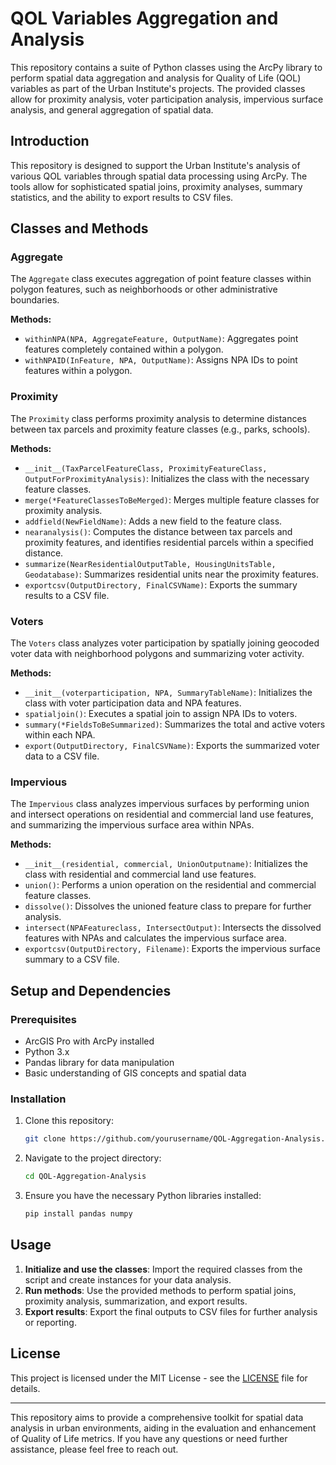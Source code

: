 # QOL Variables Aggregation and Analysis

This repository contains a suite of Python classes using the ArcPy library to perform spatial data aggregation and analysis for Quality of Life (QOL) variables as part of the Urban Institute's projects. The provided classes allow for proximity analysis, voter participation analysis, impervious surface analysis, and general aggregation of spatial data.


## Introduction

This repository is designed to support the Urban Institute's analysis of various QOL variables through spatial data processing using ArcPy. The tools allow for sophisticated spatial joins, proximity analyses, summary statistics, and the ability to export results to CSV files.

## Classes and Methods

### Aggregate

The `Aggregate` class executes aggregation of point feature classes within polygon features, such as neighborhoods or other administrative boundaries.

**Methods:**
- `withinNPA(NPA, AggregateFeature, OutputName)`: Aggregates point features completely contained within a polygon.
- `withNPAID(InFeature, NPA, OutputName)`: Assigns NPA IDs to point features within a polygon.

### Proximity

The `Proximity` class performs proximity analysis to determine distances between tax parcels and proximity feature classes (e.g., parks, schools).

**Methods:**
- `__init__(TaxParcelFeatureClass, ProximityFeatureClass, OutputForProximityAnalysis)`: Initializes the class with the necessary feature classes.
- `merge(*FeatureClassesToBeMerged)`: Merges multiple feature classes for proximity analysis.
- `addfield(NewFieldName)`: Adds a new field to the feature class.
- `nearanalysis()`: Computes the distance between tax parcels and proximity features, and identifies residential parcels within a specified distance.
- `summarize(NearResidentialOutputTable, HousingUnitsTable, Geodatabase)`: Summarizes residential units near the proximity features.
- `exportcsv(OutputDirectory, FinalCSVName)`: Exports the summary results to a CSV file.

### Voters

The `Voters` class analyzes voter participation by spatially joining geocoded voter data with neighborhood polygons and summarizing voter activity.

**Methods:**
- `__init__(voterparticipation, NPA, SummaryTableName)`: Initializes the class with voter participation data and NPA features.
- `spatialjoin()`: Executes a spatial join to assign NPA IDs to voters.
- `summary(*FieldsToBeSummarized)`: Summarizes the total and active voters within each NPA.
- `export(OutputDirectory, FinalCSVName)`: Exports the summarized voter data to a CSV file.

### Impervious

The `Impervious` class analyzes impervious surfaces by performing union and intersect operations on residential and commercial land use features, and summarizing the impervious surface area within NPAs.

**Methods:**
- `__init__(residential, commercial, UnionOutputname)`: Initializes the class with residential and commercial land use features.
- `union()`: Performs a union operation on the residential and commercial feature classes.
- `dissolve()`: Dissolves the unioned feature class to prepare for further analysis.
- `intersect(NPAFeatureclass, IntersectOutput)`: Intersects the dissolved features with NPAs and calculates the impervious surface area.
- `exportcsv(OutputDirectory, Filename)`: Exports the impervious surface summary to a CSV file.

## Setup and Dependencies

### Prerequisites
- ArcGIS Pro with ArcPy installed
- Python 3.x
- Pandas library for data manipulation
- Basic understanding of GIS concepts and spatial data

### Installation
1. Clone this repository:
   ```sh
   git clone https://github.com/yourusername/QOL-Aggregation-Analysis.git
   ```
2. Navigate to the project directory:
   ```sh
   cd QOL-Aggregation-Analysis
   ```
3. Ensure you have the necessary Python libraries installed:
   ```sh
   pip install pandas numpy
   ```

## Usage

1. **Initialize and use the classes**: Import the required classes from the script and create instances for your data analysis.
2. **Run methods**: Use the provided methods to perform spatial joins, proximity analysis, summarization, and export results.
3. **Export results**: Export the final outputs to CSV files for further analysis or reporting.


## License

This project is licensed under the MIT License - see the [LICENSE](LICENSE) file for details.

---

This repository aims to provide a comprehensive toolkit for spatial data analysis in urban environments, aiding in the evaluation and enhancement of Quality of Life metrics. If you have any questions or need further assistance, please feel free to reach out.
